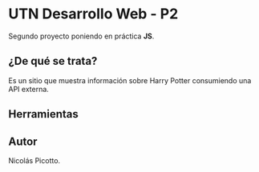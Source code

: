 # UTN Desarrollo Web - P2

Segundo proyecto poniendo en práctica **JS**.

## ¿De qué se trata?

Es un sitio que muestra información sobre Harry Potter consumiendo una API externa.

## Herramientas


## Autor

Nicolás Picotto.
